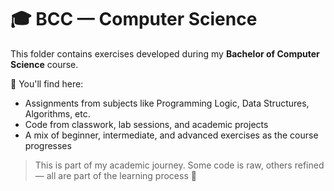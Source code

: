 # 🎓 BCC — Computer Science

This folder contains exercises developed during my **Bachelor of Computer Science** course.

🧠 You'll find here:

- Assignments from subjects like Programming Logic, Data Structures, Algorithms, etc.
- Code from classwork, lab sessions, and academic projects
- A mix of beginner, intermediate, and advanced exercises as the course progresses

> This is part of my academic journey. Some code is raw, others refined — all are part of the learning process 🚀
